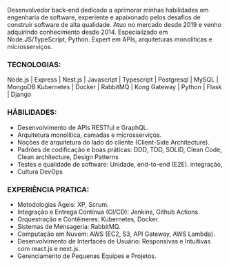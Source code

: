 Desenvolvedor back-end dedicado a aprimorar minhas habilidades em engenharia de software, experiente e apaixonado pelos desafios de construir software de alta qualidade. Atuo no mercado desde 2019 e venho adquirindo conhecimento desde 2014. Especializado em Node.JS/TypeScript, Python. Expert em APIs, arquiteturas monolíticas e microsserviços.

### TECNOLOGIAS:
Node.js | Express | Nest.js | Javascript | Typescript | Postgresql | MySQL | MongoDB
Kubernetes | Docker | RabbitMQ | Kong Gateway | Python | Flask | Django

### HÁBILIDADES:
- Desenvolvimento de APIs RESTful e GraphQL.
- Arquitetura monolítica, camadas e microsserviços.
- Noções de arquitetura do lado do cliente (Client-Side Architecture).
- Padrões de codificação e boas práticas: DDD, TDD, SOLID, Clean Code, Clean architecture, Design Patterns
- Testes e qualidade de software: Unidade, end-to-end (E2E). integração, 
- Cultura DevOps

### EXPERIÊNCIA PRATICA:
- Metodologias Ágeis: XP, Scrum.
- Integração e Entrega Contínua (CI/CD): Jenkins, Github Actions.
- Orquestração e Contêineres: Kubernetes, Docker.
- Sistemas de Mensageria: RabbitMQ.
- Computação em Nuvem: AWS (EC2, S3, API Gateway, AWS Lambda).
- Desenvolvimento de Interfaces de Usuário: Responsivas e Intuitivas com react.js e next.js.
- Gerenciamento de Pequenas Equipes e Projetos.
